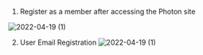 1. Register as a member after accessing the Photon site

![2022-04-19 (1)](https://user-images.githubusercontent.com/82032086/165238225-b89de603-cc98-4749-80e8-fb1557335e45.png)



2. User Email Registration
![2022-04-19 (1)](https://user-images.githubusercontent.com/82032086/165238508-e66fbb8d-3759-4038-bd79-a9c0216dbbd0.png)
